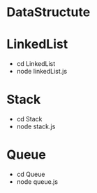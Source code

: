 # DataStructute

# LinkedList

 - cd LinkedList
 - node linkedList.js

# Stack

 - cd Stack
 - node stack.js

# Queue

 - cd Queue
 - node queue.js